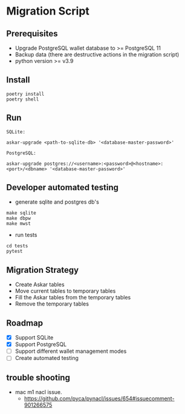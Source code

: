 # Migration Script

## Prerequisites

* Upgrade PostgreSQL wallet database to >= PostgreSQL 11
* Backup data (there are destructive actions in the migration script)
* python version >= v3.9

## Install

```
poetry install
poetry shell
```

## Run

`SQLite:`
```
askar-upgrade <path-to-sqlite-db> '<database-master-password>'
```

`PostgreSQL:`
```
askar-upgrade postgres://<username>:<password>@<hostname>:<port>/<dbname> '<database-master-password>'
```

## Developer automated testing
- generate sqlite and postgres db's
```
make sqlite
make dbpw
make mwst
```
- run tests
```
cd tests
pytest
```
## Migration Strategy
- Create Askar tables
- Move current tables to temporary tables
- Fill the Askar tables from the temporary tables
- Remove the temporary tables

## Roadmap


- [x] Support SQLite
- [x] Support PostgreSQL
- [ ] Support different wallet management modes
- [ ] Create automated testing

## trouble shooting
- mac m1 nacl issue.
    - https://github.com/pyca/pynacl/issues/654#issuecomment-901266575